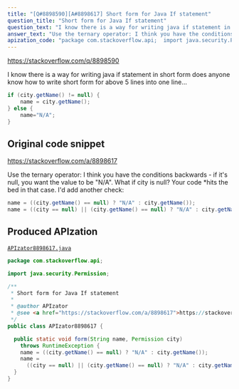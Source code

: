 ```yaml
---
title: "[Q#8898590][A#8898617] Short form for Java If statement"
question_title: "Short form for Java If statement"
question_text: "I know there is a way for writing java if statement in short form does anyone know how to write short form for above 5 lines into one line..."
answer_text: "Use the ternary operator: I think you have the conditions backwards - if it's null, you want the value to be \"N/A\". What if city is null?  Your code *hits the bed in that case.  I'd add another check:"
apization_code: "package com.stackoverflow.api;  import java.security.Permission;  /**  * Short form for Java If statement  *  * @author APIzator  * @see <a href=\"https://stackoverflow.com/a/8898617\">https://stackoverflow.com/a/8898617</a>  */ public class APIzator8898617 {    public static void form(String name, Permission city)     throws RuntimeException {     name = ((city.getName() == null) ? \"N/A\" : city.getName());     name =       ((city == null) || (city.getName() == null) ? \"N/A\" : city.getName());   } }"
---
```


https://stackoverflow.com/q/8898590

I know there is a way for writing java if statement in short form
does anyone know how to write short form for above 5 lines into one line...


```java
if (city.getName() != null) {
    name = city.getName();
} else {
    name="N/A";
}
```


## Original code snippet

https://stackoverflow.com/a/8898617

Use the ternary operator:
I think you have the conditions backwards - if it&#x27;s null, you want the value to be &quot;N/A&quot;.
What if city is null?  Your code *hits the bed in that case.  I&#x27;d add another check:

```java
name = ((city.getName() == null) ? "N/A" : city.getName());
name = ((city == null) || (city.getName() == null) ? "N/A" : city.getName());
```

## Produced APIzation

[`APIzator8898617.java`](https://github.com/pasqualesalza/apization-temp-data/raw/master/apizations/java/APIzator8898617.java)

```java
package com.stackoverflow.api;

import java.security.Permission;

/**
 * Short form for Java If statement
 *
 * @author APIzator
 * @see <a href="https://stackoverflow.com/a/8898617">https://stackoverflow.com/a/8898617</a>
 */
public class APIzator8898617 {

  public static void form(String name, Permission city)
    throws RuntimeException {
    name = ((city.getName() == null) ? "N/A" : city.getName());
    name =
      ((city == null) || (city.getName() == null) ? "N/A" : city.getName());
  }
}

```